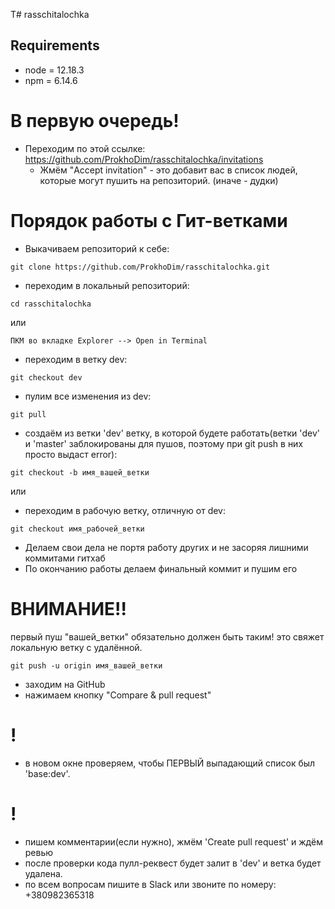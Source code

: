 T# rasschitalochka

## Requirements

- node = 12.18.3
- npm = 6.14.6

# В первую очередь!

- Переходим по этой ссылке:
  https://github.com/ProkhoDim/rasschitalochka/invitations
  - Жмём "Accept invitation" - это добавит вас в список людей, которые могут
    пушить на репозиторий. (иначе - дудки)

# Порядок работы с Гит-ветками

- Выкачиваем репозиторий к себе:

```plain
git clone https://github.com/ProkhoDim/rasschitalochka.git
```

- переходим в локальный репозиторий:

```plain
cd rasschitalochka
```

или

```plain
ПКМ во вкладке Explorer --> Open in Terminal
```

- переходим в ветку dev:

```plain
git checkout dev
```

- пулим все изменения из dev:

```plain
git pull
```

- создаём из ветки 'dev' ветку, в которой будете работать(ветки 'dev' и 'master'
  заблокированы для пушов, поэтому при git push в них просто выдаст error):

```plain
git checkout -b имя_вашей_ветки
```

или

- переходим в рабочую ветку, отличную от dev:

```plain
git checkout имя_рабочей_ветки
```

- Делаем свои дела не портя работу других и не засоряя лишними коммитами гитхаб
- По окончанию работы делаем финальный коммит и пушим его

# ВНИМАНИЕ!!

первый пуш "вашей_ветки" обязательно должен быть таким! это свяжет локальную
ветку с удалённой.

```plain
git push -u origin имя_вашей_ветки
```

- заходим на GitHub
- нажимаем кнопку "Compare & pull request"

# !

- в новом окне проверяем, чтобы ПЕРВЫЙ выпадающий список был 'base:dev'.

# !

- пишем комментарии(если нужно), жмём 'Create pull request' и ждём ревью
- после проверки кода пулл-реквест будет залит в 'dev' и ветка будет удалена.
- по всем вопросам пишите в Slack или звоните по номеру: +380982365318
